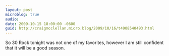 ```yaml
---
layout: post
microblog: true
audio: 
date: 2009-10-15 18:00:00 -0600
guid: http://craigmcclellan.micro.blog/2009/10/16/t4908540493.html
---
```

So 30 Rock tonight was not one of my favorites, however I am still confident that it will be a good season.

